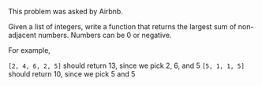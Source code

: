 This problem was asked by Airbnb.

Given a list of integers, write a function that returns the largest sum of
non-adjacent numbers. Numbers can be 0 or negative.

For example,

`[2, 4, 6, 2, 5]` should return 13, since we pick 2, 6, and 5
`[5, 1, 1, 5]` should return 10, since we pick 5 and 5
